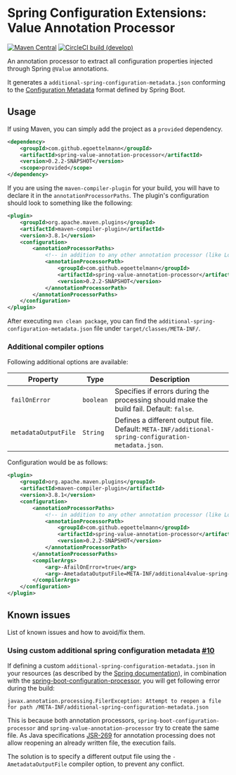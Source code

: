 Spring Configuration Extensions: Value Annotation Processor
==========

[![Maven Central](https://img.shields.io/maven-central/v/com.github.egoettelmann/spring-value-annotation-processor?style=flat-square&color=blue&label=Maven%20Central&logo=Apache%20Maven&logoColor=orange)](https://search.maven.org/artifact/com.github.egoettelmann/spring-value-annotation-processor)
[![CircleCI build (develop)](https://img.shields.io/circleci/build/github/egoettelmann/spring-configuration-extensions/develop?label=develop&logo=circleci&style=flat-square)](https://app.circleci.com/pipelines/github/egoettelmann/spring-configuration-extensions?branch=develop)

An annotation processor to extract all configuration properties injected through Spring `@Value` annotations.

It generates a `additional-spring-configuration-metadata.json` conforming to the [Configuration Metadata](https://docs.spring.io/spring-boot/docs/current/reference/html/appendix-configuration-metadata.html) format defined by Spring Boot.

Usage
------------

If using Maven, you can simply add the project as a `provided` dependency.
```xml
<dependency>
    <groupId>com.github.egoettelmann</groupId>
    <artifactId>spring-value-annotation-processor</artifactId>
    <version>0.2.2-SNAPSHOT</version>
    <scope>provided</scope>
</dependency>
```

If you are using the `maven-compiler-plugin` for your build, you will have to declare it in the `annotationProcessorPaths`.
The plugin's configuration should look to something like the following:
```xml
<plugin>
    <groupId>org.apache.maven.plugins</groupId>
    <artifactId>maven-compiler-plugin</artifactId>
    <version>3.8.1</version>
    <configuration>
        <annotationProcessorPaths>
            <!-- in addition to any other annotation processor (like Lombok, etc.) -->
            <annotationProcessorPath>
                <groupId>com.github.egoettelmann</groupId>
                <artifactId>spring-value-annotation-processor</artifactId>
                <version>0.2.2-SNAPSHOT</version>
            </annotationProcessorPath>
        </annotationProcessorPaths>
    </configuration>
</plugin>
```

After executing `mvn clean package`, you can find the `additional-spring-configuration-metadata.json` file under `target/classes/META-INF/`.

### Additional compiler options

Following additional options are available:

| Property              | Type      | Description                                                                                         |
|-----------------------|-----------|-----------------------------------------------------------------------------------------------------|
| `failOnError`         | `boolean` | Specifies if errors during the processing should make the build fail. Default: `false`.             |
| `metadataOutputFile`  | `String`  | Defines a different output file. Default: `META-INF/additional-spring-configuration-metadata.json`. |

Configuration would be as follows:
```xml
<plugin>
    <groupId>org.apache.maven.plugins</groupId>
    <artifactId>maven-compiler-plugin</artifactId>
    <version>3.8.1</version>
    <configuration>
        <annotationProcessorPaths>
            <!-- in addition to any other annotation processor (like Lombok, etc.) -->
            <annotationProcessorPath>
                <groupId>com.github.egoettelmann</groupId>
                <artifactId>spring-value-annotation-processor</artifactId>
                <version>0.2.2-SNAPSHOT</version>
            </annotationProcessorPath>
        </annotationProcessorPaths>
        <compilerArgs>
            <arg>-AfailOnError=true</arg>
            <arg>-AmetadataOutputFile=META-INF/additional4value-spring-configuration-metadata.json</arg>
        </compilerArgs>
    </configuration>
</plugin>
```

Known issues
------------

List of known issues and how to avoid/fix them.

### Using custom additional spring configuration metadata [#10](https://github.com/egoettelmann/spring-configuration-extensions/issues/10)

If defining a custom `additional-spring-configuration-metadata.json`
in your resources (as described by the [Spring documentation](https://docs.spring.io/spring-boot/docs/current/reference/html/configuration-metadata.html#appendix.configuration-metadata.annotation-processor.adding-additional-metadata)),
in combination with the [spring-boot-configuration-processor](https://central.sonatype.com/artifact/org.springframework.boot/spring-boot-configuration-processor/),
you will get following error during the build:
```
javax.annotation.processing.FilerException: Attempt to reopen a file for path /META-INF/additional-spring-configuration-metadata.json
```

This is because both annotation processors, `spring-boot-configuration-processor` and `spring-value-annotation-processor` try to create the same file. 
As Java specifications [JSR-269](https://jcp.org/en/jsr/detail?id=269) for annotation processing does not allow reopening an already written file, the execution fails.

The solution is to specify a different output file using the `-AmetadataOutputFile` compiler option, to prevent any conflict.

